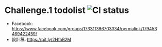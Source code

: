 # Challenge.1 todolist ![CI status](https://img.shields.io/badge/build-passing-brightgreen.svg)
* Facebook: https://www.facebook.com/groups/173311386703334/permalink/179453469422459/
* 設計稿: https://bit.ly/2HfaR2M

